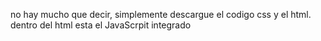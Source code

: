 no hay mucho que decir, simplemente descargue el codigo css y el html.
dentro del html esta el JavaScrpit integrado
